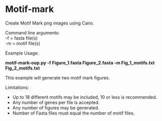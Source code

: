 # Motif-mark  
  
Create Motif Mark png images using Cairo.  
  
  
Command line arguments:   
-f   =  fasta file(s)    
-m   =  motif file(s)   
  
Example Usage:  
  
**motif-mark-oop.py -f Figure_1.fasta Figure_2.fasta -m Fig_1_motifs.txt Fig_2_motifs.txt**  
  
This example will generate two motif mark figures.    
  
  
Limitations:   
- Up to 18 different motifs may be included, 10 or less is recommended.   
- Any number of genes per file is accepted.  
- Any number of figures may be generated.  
- Number of Fasta files must equal the number of motif files.  
  
  

